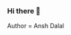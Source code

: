 ### Hi there 👋

<!--
**AnshDalal/AnshDalal** is a ✨ _special_ ✨ repository because its `README.md` (this file) appears on your GitHub profile.

Here are some ideas to get you started:

- 🔭 I’m currently working on GitHub and Web Development.
- 🌱 I’m currently learning Software Applications. 
- 👯 I’m looking to collaborate on common interests.
- 🤔 I’m looking for help with my GitHub Account.
- 💬 Ask me about my future.
- 📫 How to reach me: My number 
- 😄 Pronouns: He/Him
- ⚡ Fun fact: I once ate 11 Rotis in a single sitting.

this file is edited
-->
Author  = Ansh Dalal